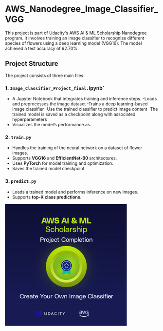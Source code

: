 # AWS_Nanodegree_Image_Classifier_VGG

This project is part of Udacity's AWS AI & ML Scholarship Nanodegree program. It involves training an image classifier to recognize different species of flowers using a deep learning model (VGG16). The model achieved a test accuracy of 92.70%.

## Project Structure
The project consists of three main files:


### 1. `Image_Classifier_Project_final.`ipynb`
- A Jupyter Notebook that integrates training and inference steps.
-Loads and preprocesses the image dataset
-Trains a deep learning-based image classifier
-Use the trained classifier to predict image content
-The trained model is saved as a checkpoint along with associated hyperparameters
- Visualizes the model’s performance as.

### 2. `train.py`
- Handles the training of the neural network on a dataset of flower images.
- Supports **VGG16** and **EfficientNet-B0** architectures.
- Uses **PyTorch** for model training and optimization.
- Saves the trained model checkpoint.

### 3. `predict.py`
- Loads a trained model and performs inference on new images.
- Supports **top-K class predictions**.

<img src="image/Project_Completion" alt="Project Completion" width="400" height="400">
